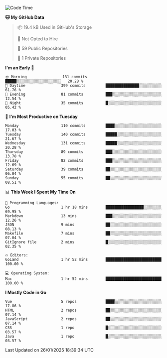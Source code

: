 <!--START_SECTION:waka-->
![Code Time](http://img.shields.io/badge/Code%20Time-1%2C398%20hrs%2058%20mins-blue)

**🐱 My GitHub Data** 

> 📦 19.4 kB Used in GitHub's Storage 
 > 
> 🚫 Not Opted to Hire
 > 
> 📜 59 Public Repositories 
 > 
> 🔑 1 Private Repositories 
 > 
**I'm an Early 🐤** 

```text
🌞 Morning                131 commits         █████░░░░░░░░░░░░░░░░░░░░   20.28 % 
🌆 Daytime                399 commits         ███████████████░░░░░░░░░░   61.76 % 
🌃 Evening                81 commits          ███░░░░░░░░░░░░░░░░░░░░░░   12.54 % 
🌙 Night                  35 commits          █░░░░░░░░░░░░░░░░░░░░░░░░   05.42 % 
```
📅 **I'm Most Productive on Tuesday** 

```text
Monday                   110 commits         ████░░░░░░░░░░░░░░░░░░░░░   17.03 % 
Tuesday                  140 commits         █████░░░░░░░░░░░░░░░░░░░░   21.67 % 
Wednesday                131 commits         █████░░░░░░░░░░░░░░░░░░░░   20.28 % 
Thursday                 89 commits          ███░░░░░░░░░░░░░░░░░░░░░░   13.78 % 
Friday                   82 commits          ███░░░░░░░░░░░░░░░░░░░░░░   12.69 % 
Saturday                 39 commits          ██░░░░░░░░░░░░░░░░░░░░░░░   06.04 % 
Sunday                   55 commits          ██░░░░░░░░░░░░░░░░░░░░░░░   08.51 % 
```


📊 **This Week I Spent My Time On** 

```text
💬 Programming Languages: 
Go                       1 hr 18 mins        █████████████████░░░░░░░░   69.95 % 
Markdown                 13 mins             ███░░░░░░░░░░░░░░░░░░░░░░   12.26 % 
JSON                     9 mins              ██░░░░░░░░░░░░░░░░░░░░░░░   08.13 % 
Makefile                 7 mins              ██░░░░░░░░░░░░░░░░░░░░░░░   07.04 % 
GitIgnore file           2 mins              █░░░░░░░░░░░░░░░░░░░░░░░░   02.35 % 

🔥 Editors: 
GoLand                   1 hr 52 mins        █████████████████████████   100.00 % 

💻 Operating System: 
Mac                      1 hr 52 mins        █████████████████████████   100.00 % 
```

**I Mostly Code in Go** 

```text
Vue                      5 repos             ████░░░░░░░░░░░░░░░░░░░░░   17.86 % 
HTML                     2 repos             ██░░░░░░░░░░░░░░░░░░░░░░░   07.14 % 
JavaScript               2 repos             ██░░░░░░░░░░░░░░░░░░░░░░░   07.14 % 
CSS                      1 repo              █░░░░░░░░░░░░░░░░░░░░░░░░   03.57 % 
Java                     1 repo              █░░░░░░░░░░░░░░░░░░░░░░░░   03.57 % 
```




 Last Updated on 26/01/2025 18:39:34 UTC
<!--END_SECTION:waka-->
